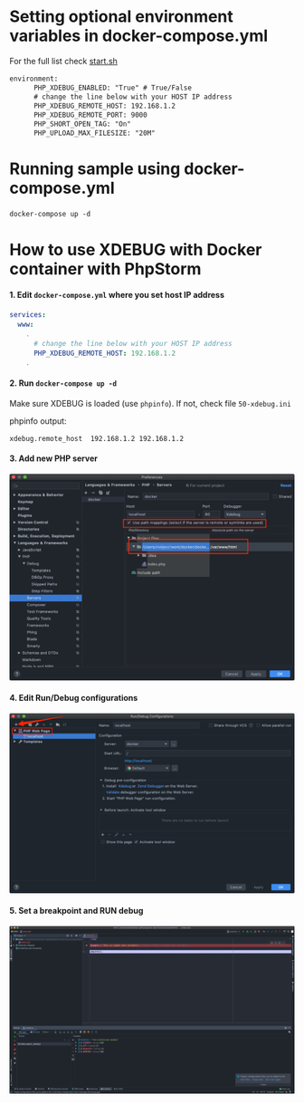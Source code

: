 
# Setting optional environment variables in docker-compose.yml

For the full list check [start.sh](./php/start.sh)

```
environment:
      PHP_XDEBUG_ENABLED: "True" # True/False
      # change the line below with your HOST IP address
      PHP_XDEBUG_REMOTE_HOST: 192.168.1.2
      PHP_XDEBUG_REMOTE_PORT: 9000
      PHP_SHORT_OPEN_TAG: "On"
      PHP_UPLOAD_MAX_FILESIZE: "20M"
```

# Running sample using docker-compose.yml

```docker-compose up -d```

# How to use XDEBUG with Docker container with PhpStorm

#### 1. Edit ```docker-compose.yml``` where you set host IP address

```yaml
services:
  www:
    .
      # change the line below with your HOST IP address
      PHP_XDEBUG_REMOTE_HOST: 192.168.1.2
    .
```
#### 2. Run ```docker-compose up -d```
Make sure XDEBUG is loaded (use ```phpinfo```). If not, check file ```50-xdebug.ini```

phpinfo output:
```
xdebug.remote_host	192.168.1.2	192.168.1.2
```

#### 3. Add new PHP server
![PhpStorm add server](images/phpstorm_xdebug_server.jpg)

#### 4. Edit Run/Debug configurations
![PhpStorm add server](images/phpstorm_xdebug_localhost.jpg)

#### 5. Set a breakpoint and RUN debug
![PhpStorm add server](images/phpstorm_debuging.jpg)

